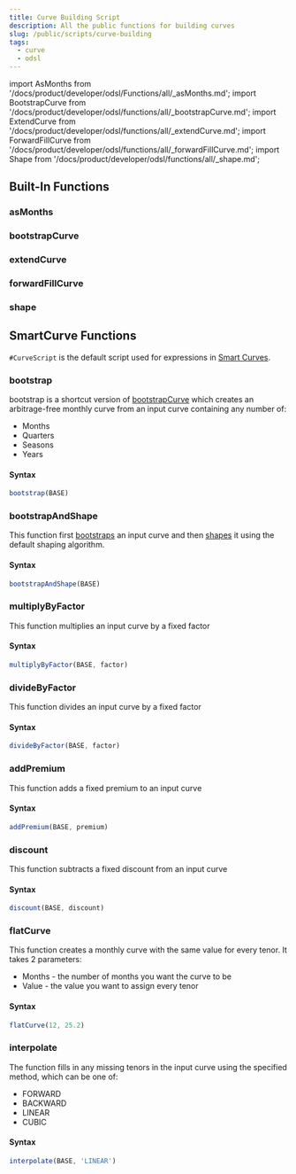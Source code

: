 ```yaml
---
title: Curve Building Script
description: All the public functions for building curves 
slug: /public/scripts/curve-building
tags:
  - curve
  - odsl
---
```

import AsMonths from '/docs/product/developer/odsl/Functions/all/_asMonths.md';
import BootstrapCurve from '/docs/product/developer/odsl/functions/all/_bootstrapCurve.md';
import ExtendCurve from '/docs/product/developer/odsl/functions/all/_extendCurve.md';
import ForwardFillCurve from '/docs/product/developer/odsl/functions/all/_forwardFillCurve.md';
import Shape from '/docs/product/developer/odsl/functions/all/_shape.md';

## Built-In Functions

### asMonths
<AsMonths  />

### bootstrapCurve
<BootstrapCurve  />

### extendCurve
<ExtendCurve  />

### forwardFillCurve
<ForwardFillCurve  />

### shape
<Shape  />

## SmartCurve Functions
```#CurveScript``` is the default script used for expressions in [Smart Curves](/doc/odsl/variable/smartcurve).

### bootstrap
bootstrap is a shortcut version of [bootstrapCurve](#bootstrapcurve) which creates an arbitrage-free monthly curve from an input curve containing any number of:
* Months
* Quarters
* Seasons
* Years

#### Syntax
```js
bootstrap(BASE)
```

### bootstrapAndShape
This function first [bootstraps](#bootstrapcurve) an input curve and then [shapes](#shape) it using the default shaping algorithm.

#### Syntax
```js
bootstrapAndShape(BASE)
```

### multiplyByFactor
This function multiplies an input curve by a fixed factor

#### Syntax
```js
multiplyByFactor(BASE, factor)
```

### divideByFactor
This function divides an input curve by a fixed factor

#### Syntax
```js
divideByFactor(BASE, factor)
```

### addPremium
This function adds a fixed premium to an input curve

#### Syntax
```js
addPremium(BASE, premium)
```

### discount
This function subtracts a fixed discount from an input curve

#### Syntax
```js
discount(BASE, discount)
```

### flatCurve
This function creates a monthly curve with the same value for every tenor.
It takes 2 parameters:
* Months - the number of months you want the curve to be
* Value - the value you want to assign every tenor

#### Syntax
```js
flatCurve(12, 25.2)
```

### interpolate
The function fills in any missing tenors in the input curve using the specified method, which can be one of:
* FORWARD
* BACKWARD
* LINEAR
* CUBIC

#### Syntax
```js
interpolate(BASE, 'LINEAR')
```
